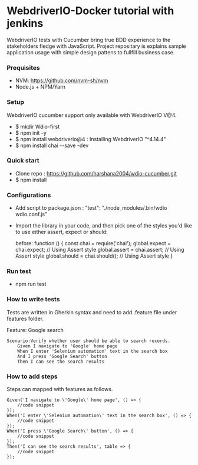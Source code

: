 WebdriverIO-Docker tutorial with jenkins
========================================
WebdriverIO tests with Cucumber bring true BDD experience to the stakeholders fledge with JavaScript. Project repositary is explains sample application usage with simple design pattens to fullfill business case.

### Prequisites
* NVM: https://github.com/nvm-sh/nvm
* Node.js + NPM/Yarn

### Setup
WebdriverIO cucumber support only available with WebdriverIO V@4.

* $ mkdir Wdio-first
* $ npm init -y 
* $ npm install webdriverio@4 : Installing WebdriverIO "^4.14.4" 
* $ npm install chai --save -dev

### Quick start
* Clone repo : https://github.com/harshana2004/wdio-cucumber.git
* $ npm install

### Configurations 
* Add script to package.json : "test": "./node_modules/.bin/wdio wdio.conf.js"
* Import the library in your code, and then pick one of the styles you'd like to use 
  either assert, expect  or should:

    before: function () {
        const chai = require('chai');
        global.expect = chai.expect;   // Using Assert style
        global.assert = chai.assert;   // Using Assert style
        global.should = chai.should(); // Using Assert style
    }

### Run test
* npm run test

### How to write tests
Tests are written in Gherkin syntax and need to add .feature file under features folder.

Feature: Google search

    Scenario:Verify whether user should be able to search records.
        Given I navigate to 'Google' home page
        When I enter 'Selenium automation' text in the search box
        And I press 'Google Search' button
        Then I can see the search results

### How to add steps
Steps can mapped with features as follows.

    Given('I navigate to \'Google\' home page', () => {
        //code snippet 
    });
    When('I enter \'Selenium automation\' text in the search box', () => {
        //code snippet 
    });
    When('I press \'Google Search\' button', () => {
        //code snippet 
    });
    Then('I can see the search results', table => {
        //code snippet 
    });
